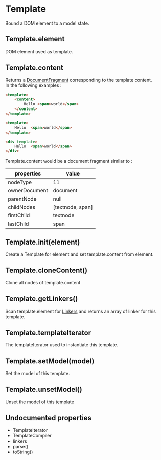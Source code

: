 Template
=============

Bound a DOM element to a model state.

## Template.element

DOM element used as template.

## Template.content

Returns a [DocumentFragment](https://developer.mozilla.org/en/docs/Web/API/DocumentFragment) corresponding to the template content.  
In the following examples : 

```html
<template>
	<content>
		Hello <span>world</span>
	</content>
</template>

<template>
	Hello  <span>world</span>
</template>

<div template>
	Hello  <span>world</span>
</div>
```

Template.content would be a document fragment similar to :

properties 		| value
-----------------------	| ------------------------
nodeType		| 11
ownerDocument		| document
parentNode		| null
childNodes		| [textnode, span]
firstChild		| textnode
lastChild		| span


## Template.init(element)

Create a Template for element and set template.content from element.

## Template.cloneContent()

Clone all nodes of template.content

## Template.getLinkers()

Scan template.element for [Linkers](./TemplateCompiler) and returns an array of linker for this template.

## Template.templateIterator

The templateIterator used to instantiate this template.

## Template.setModel(model)

Set the model of this template.

## Template.unsetModel()

Unset the model of this template

## Undocumented properties

- TemplateIterator
- TemplateCompiler
- linkers
- parse()
- toString()
